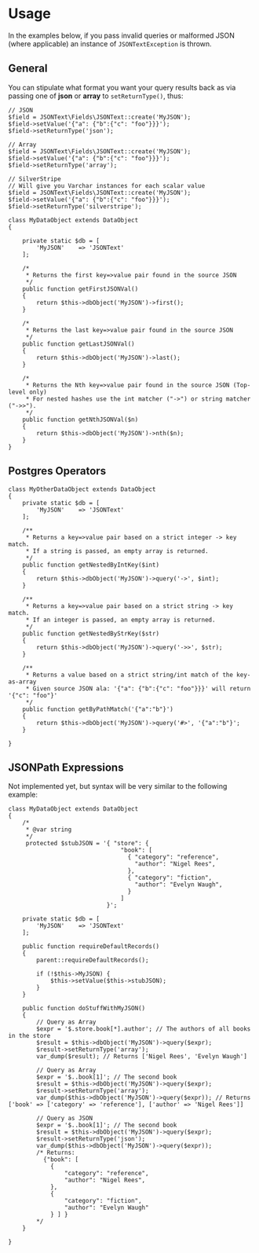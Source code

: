 # Usage

In the examples below, if you pass invalid queries or malformed JSON (where applicable) an instance of `JSONTextException` is thrown.

## General

You can stipulate what format you want your query results back as via passing one of **json** or **array** to `setReturnType()`, thus:

    // JSON
    $field = JSONText\Fields\JSONText::create('MyJSON');
    $field->setValue('{"a": {"b":{"c": "foo"}}}');
    $field->setReturnType('json');
    
    // Array
    $field = JSONText\Fields\JSONText::create('MyJSON');
    $field->setValue('{"a": {"b":{"c": "foo"}}}');
    $field->setReturnType('array');
    
    // SilverStripe
    // Will give you Varchar instances for each scalar value
    $field = JSONText\Fields\JSONText::create('MyJSON');
    $field->setValue('{"a": {"b":{"c": "foo"}}}');
    $field->setReturnType('silverstripe');

    class MyDataObject extends DataObject
    {
    
        private static $db = [
            'MyJSON'    => 'JSONText'
        ];
    
        /*
         * Returns the first key=>value pair found in the source JSON
         */
        public function getFirstJSONVal()
        {
            return $this->dbObject('MyJSON')->first();
        }
    
        /*
         * Returns the last key=>value pair found in the source JSON
         */
        public function getLastJSONVal()
        {
            return $this->dbObject('MyJSON')->last();
        }
    
        /*
         * Returns the Nth key=>value pair found in the source JSON (Top-level only)
         * For nested hashes use the int matcher ("->") or string matcher ("->>").
         */
        public function getNthJSONVal($n)
        {
            return $this->dbObject('MyJSON')->nth($n);
        }
    }
    
## Postgres Operators  
        
    class MyOtherDataObject extends DataObject
    {
        private static $db = [
            'MyJSON'    => 'JSONText'
        ];
    
        /**
         * Returns a key=>value pair based on a strict integer -> key match.
         * If a string is passed, an empty array is returned.
         */
        public function getNestedByIntKey($int)
        {
            return $this->dbObject('MyJSON')->query('->', $int);
        }
        
        /**
         * Returns a key=>value pair based on a strict string -> key match.
         * If an integer is passed, an empty array is returned.
         */
        public function getNestedByStrKey($str)
        {
            return $this->dbObject('MyJSON')->query('->>', $str);
        }
        
        /**
         * Returns a value based on a strict string/int match of the key-as-array
         * Given source JSON ala: '{"a": {"b":{"c": "foo"}}}' will return '{"c": "foo"}'
         */
        public function getByPathMatch('{"a":"b"}')
        {
            return $this->dbObject('MyJSON')->query('#>', '{"a":"b"}'; 
        }
        
    }
    
## JSONPath Expressions

Not implemented yet, but syntax will be very similar to the following example:

    class MyDataObject extends DataObject
    {
        /*
         * @var string
         */
         protected $stubJSON = '{ "store": {
                                    "book": [ 
                                      { "category": "reference",
                                        "author": "Nigel Rees",
                                      },
                                      { "category": "fiction",
                                        "author": "Evelyn Waugh",
                                      }
                                    ]
                                }';
    
        private static $db = [
            'MyJSON'    => 'JSONText'
        ];
        
        public function requireDefaultRecords()
        {
            parent::requireDefaultRecords();
            
            if (!$this->MyJSON) {
                $this->setValue($this->stubJSON);
            }
        }
        
        public function doStuffWithMyJSON()
        {
            // Query as Array
            $expr = '$.store.book[*].author'; // The authors of all books in the store 
            $result = $this->dbObject('MyJSON')->query($expr);
            $result->setReturnType('array');
            var_dump($result); // Returns ['Nigel Rees', 'Evelyn Waugh']
            
            // Query as Array
            $expr = '$..book[1]'; // The second book 
            $result = $this->dbObject('MyJSON')->query($expr);
            $result->setReturnType('array');
            var_dump($this->dbObject('MyJSON')->query($expr)); // Returns ['book' => ['category' => 'reference'], ['author' => 'Nigel Rees']]
            
            // Query as JSON
            $expr = '$..book[1]'; // The second book 
            $result = $this->dbObject('MyJSON')->query($expr);
            $result->setReturnType('json');
            var_dump($this->dbObject('MyJSON')->query($expr));
            /* Returns:
              {"book": [ 
                { 
                    "category": "reference", 
                    "author": "Nigel Rees", 
                },
                { 
                    "category": "fiction",
                    "author": "Evelyn Waugh"
                } ] }
            */
        }
        
    }

               
    

